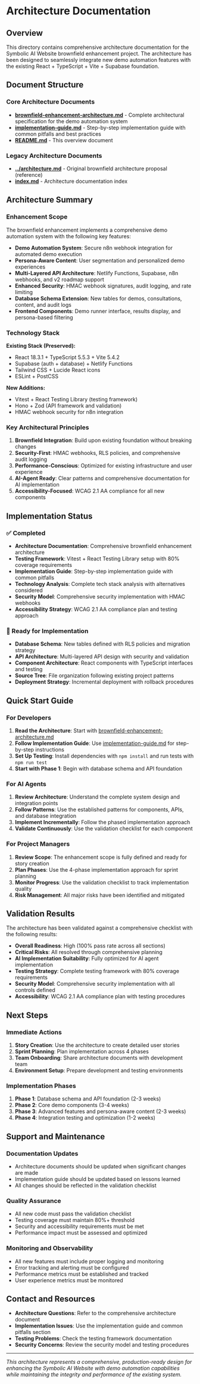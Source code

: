 # Architecture Documentation

## Overview

This directory contains comprehensive architecture documentation for the Symbolic AI Website brownfield enhancement project. The architecture has been designed to seamlessly integrate new demo automation features with the existing React + TypeScript + Vite + Supabase foundation.

## Document Structure

### Core Architecture Documents

- **[brownfield-enhancement-architecture.md](./brownfield-enhancement-architecture.md)** - Complete architectural specification for the demo automation system
- **[implementation-guide.md](./implementation-guide.md)** - Step-by-step implementation guide with common pitfalls and best practices
- **[README.md](./README.md)** - This overview document

### Legacy Architecture Documents

- **[../architecture.md](../architecture.md)** - Original brownfield architecture proposal (reference)
- **[index.md](./index.md)** - Architecture documentation index

## Architecture Summary

### Enhancement Scope

The brownfield enhancement implements a comprehensive demo automation system with the following key features:

- **Demo Automation System**: Secure n8n webhook integration for automated demo execution
- **Persona-Aware Content**: User segmentation and personalized demo experiences  
- **Multi-Layered API Architecture**: Netlify Functions, Supabase, n8n webhooks, and v2 roadmap support
- **Enhanced Security**: HMAC webhook signatures, audit logging, and rate limiting
- **Database Schema Extension**: New tables for demos, consultations, content, and audit logs
- **Frontend Components**: Demo runner interface, results display, and persona-based filtering

### Technology Stack

**Existing Stack (Preserved):**
- React 18.3.1 + TypeScript 5.5.3 + Vite 5.4.2
- Supabase (auth + database) + Netlify Functions
- Tailwind CSS + Lucide React icons
- ESLint + PostCSS

**New Additions:**
- Vitest + React Testing Library (testing framework)
- Hono + Zod (API framework and validation)
- HMAC webhook security for n8n integration

### Key Architectural Principles

1. **Brownfield Integration**: Build upon existing foundation without breaking changes
2. **Security-First**: HMAC webhooks, RLS policies, and comprehensive audit logging
3. **Performance-Conscious**: Optimized for existing infrastructure and user experience
4. **AI-Agent Ready**: Clear patterns and comprehensive documentation for AI implementation
5. **Accessibility-Focused**: WCAG 2.1 AA compliance for all new components

## Implementation Status

### ✅ Completed

- **Architecture Documentation**: Comprehensive brownfield enhancement architecture
- **Testing Framework**: Vitest + React Testing Library setup with 80% coverage requirements
- **Implementation Guide**: Step-by-step implementation guide with common pitfalls
- **Technology Analysis**: Complete tech stack analysis with alternatives considered
- **Security Model**: Comprehensive security implementation with HMAC webhooks
- **Accessibility Strategy**: WCAG 2.1 AA compliance plan and testing approach

### 🚧 Ready for Implementation

- **Database Schema**: New tables defined with RLS policies and migration strategy
- **API Architecture**: Multi-layered API design with security and validation
- **Component Architecture**: React components with TypeScript interfaces and testing
- **Source Tree**: File organization following existing project patterns
- **Deployment Strategy**: Incremental deployment with rollback procedures

## Quick Start Guide

### For Developers

1. **Read the Architecture**: Start with [brownfield-enhancement-architecture.md](./brownfield-enhancement-architecture.md)
2. **Follow Implementation Guide**: Use [implementation-guide.md](./implementation-guide.md) for step-by-step instructions
3. **Set Up Testing**: Install dependencies with `npm install` and run tests with `npm run test`
4. **Start with Phase 1**: Begin with database schema and API foundation

### For AI Agents

1. **Review Architecture**: Understand the complete system design and integration points
2. **Follow Patterns**: Use the established patterns for components, APIs, and database integration
3. **Implement Incrementally**: Follow the phased implementation approach
4. **Validate Continuously**: Use the validation checklist for each component

### For Project Managers

1. **Review Scope**: The enhancement scope is fully defined and ready for story creation
2. **Plan Phases**: Use the 4-phase implementation approach for sprint planning
3. **Monitor Progress**: Use the validation checklist to track implementation quality
4. **Risk Management**: All major risks have been identified and mitigated

## Validation Results

The architecture has been validated against a comprehensive checklist with the following results:

- **Overall Readiness**: High (100% pass rate across all sections)
- **Critical Risks**: All resolved through comprehensive planning
- **AI Implementation Suitability**: Fully optimized for AI agent implementation
- **Testing Strategy**: Complete testing framework with 80% coverage requirements
- **Security Model**: Comprehensive security implementation with all controls defined
- **Accessibility**: WCAG 2.1 AA compliance plan with testing procedures

## Next Steps

### Immediate Actions

1. **Story Creation**: Use the architecture to create detailed user stories
2. **Sprint Planning**: Plan implementation across 4 phases
3. **Team Onboarding**: Share architecture documents with development team
4. **Environment Setup**: Prepare development and testing environments

### Implementation Phases

1. **Phase 1**: Database schema and API foundation (2-3 weeks)
2. **Phase 2**: Core demo components (3-4 weeks)  
3. **Phase 3**: Advanced features and persona-aware content (2-3 weeks)
4. **Phase 4**: Integration testing and optimization (1-2 weeks)

## Support and Maintenance

### Documentation Updates

- Architecture documents should be updated when significant changes are made
- Implementation guide should be updated based on lessons learned
- All changes should be reflected in the validation checklist

### Quality Assurance

- All new code must pass the validation checklist
- Testing coverage must maintain 80%+ threshold
- Security and accessibility requirements must be met
- Performance impact must be assessed and optimized

### Monitoring and Observability

- All new features must include proper logging and monitoring
- Error tracking and alerting must be configured
- Performance metrics must be established and tracked
- User experience metrics must be monitored

## Contact and Resources

- **Architecture Questions**: Refer to the comprehensive architecture document
- **Implementation Issues**: Use the implementation guide and common pitfalls section
- **Testing Problems**: Check the testing framework documentation
- **Security Concerns**: Review the security model and testing procedures

---

*This architecture represents a comprehensive, production-ready design for enhancing the Symbolic AI Website with demo automation capabilities while maintaining the integrity and performance of the existing system.*

